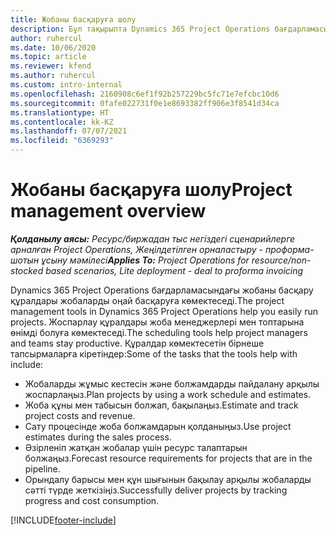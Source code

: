 ```yaml
---
title: Жобаны басқаруға шолу
description: Бұл тақырыпта Dynamics 365 Project Operations бағдарламасында жобаны басқару параметрлері туралы ақпарат берілген.
author: ruhercul
ms.date: 10/06/2020
ms.topic: article
ms.reviewer: kfend
ms.author: ruhercul
ms.custom: intro-internal
ms.openlocfilehash: 2160908c6ef1f92b257229bc5fc71e7efcbc10d6
ms.sourcegitcommit: 0fafe022731f0e1e8693382ff906e3f8541d34ca
ms.translationtype: HT
ms.contentlocale: kk-KZ
ms.lasthandoff: 07/07/2021
ms.locfileid: "6369293"
---
```

# <a name="project-management-overview"></a><span data-ttu-id="50919-103">Жобаны басқаруға шолу</span><span class="sxs-lookup"><span data-stu-id="50919-103">Project management overview</span></span>

<span data-ttu-id="50919-104">_**Қолданылу аясы:** Ресурс/биржадан тыс негіздегі сценарийлерге арналған Project Operations, Жеңілдетілген орналастыру - проформа-шотын ұсыну мәмілесі_</span><span class="sxs-lookup"><span data-stu-id="50919-104">_**Applies To:** Project Operations for resource/non-stocked based scenarios, Lite deployment - deal to proforma invoicing_</span></span>

<span data-ttu-id="50919-105">Dynamics 365 Project Operations бағдарламасындағы жобаны басқару құралдары жобаларды оңай басқаруға көмектеседі.</span><span class="sxs-lookup"><span data-stu-id="50919-105">The project management tools in Dynamics 365 Project Operations help you easily run projects.</span></span> <span data-ttu-id="50919-106">Жоспарлау құралдары жоба менеджерлері мен топтарына өнімді болуға көмектеседі.</span><span class="sxs-lookup"><span data-stu-id="50919-106">The scheduling tools help project managers and teams stay productive.</span></span> <span data-ttu-id="50919-107">Құралдар көмектесетін бірнеше тапсырмаларға кіретіндер:</span><span class="sxs-lookup"><span data-stu-id="50919-107">Some of the tasks that the tools help with include:</span></span>

- <span data-ttu-id="50919-108">Жобаларды жұмыс кестесін және болжамдарды пайдалану арқылы жоспарлаңыз.</span><span class="sxs-lookup"><span data-stu-id="50919-108">Plan projects by using a work schedule and estimates.</span></span>
- <span data-ttu-id="50919-109">Жоба құны мен табысын болжап, бақылаңыз.</span><span class="sxs-lookup"><span data-stu-id="50919-109">Estimate and track project costs and revenue.</span></span>
- <span data-ttu-id="50919-110">Сату процесінде жоба болжамдарын қолданыңыз.</span><span class="sxs-lookup"><span data-stu-id="50919-110">Use project estimates during the sales process.</span></span>
- <span data-ttu-id="50919-111">Әзірленіп жатқан жобалар үшін ресурс талаптарын болжаңыз.</span><span class="sxs-lookup"><span data-stu-id="50919-111">Forecast resource requirements for projects that are in the pipeline.</span></span>
- <span data-ttu-id="50919-112">Орындалу барысы мен құн шығынын бақылау арқылы жобаларды сәтті түрде жеткізіңіз.</span><span class="sxs-lookup"><span data-stu-id="50919-112">Successfully deliver projects by tracking progress and cost consumption.</span></span>


[!INCLUDE[footer-include](../includes/footer-banner.md)]